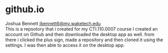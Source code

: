 # github.io
Joshua Bennett
jbennett6@my.waketech.edu	
This is a repsotory that i created for my CTI.110.0007 course 
I created an account on Github and then downloaded the desktop app as well. from there i clicked the plus sign, made a repository and then cloned it using the settings. I was then able to access it on the desktop app. 